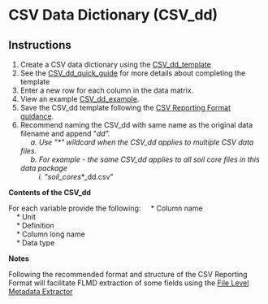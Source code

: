 # CSV Data Dictionary (CSV_dd)

## Instructions

1. Create a CSV data dictionary using the [CSV_dd_template]()  
2. See the [CSV_dd_quick_guide](csv_dd_quick_guide.md) for more details about completing the template  
3. Enter a new row for each column in the data matrix.  
4. View an example [CSV_dd_example](csv_dd_example.md).  
5. Save the CSV_dd template following the [CSV Reporting Format guidance]().  
6. Recommend naming the CSV_dd with same name as the original data filename and append "_dd".  
&nbsp;&nbsp;&nbsp;&nbsp; a. Use "\*" wildcard when the CSV_dd applies to multiple CSV data files.  
&nbsp;&nbsp;&nbsp;&nbsp; b. For example - the same CSV_dd applies to all soil core files in this data package   
&nbsp;&nbsp;&nbsp;&nbsp;&nbsp;&nbsp;&nbsp;&nbsp; i. "soil_cores_\*_dd.csv"  

**Contents of the CSV_dd**

For each variable provide the following:
&nbsp;&nbsp;&nbsp;&nbsp;* Column name  
&nbsp;&nbsp;&nbsp;&nbsp;* Unit  
&nbsp;&nbsp;&nbsp;&nbsp;* Definition  
&nbsp;&nbsp;&nbsp;&nbsp;* Column long name  
&nbsp;&nbsp;&nbsp;&nbsp;* Data type  




**Notes**

Following the recommended format and structure of the CSV Reporting Format will facilitate FLMD extraction of some fields using the [File Level Metadata Extractor](https://code.ornl.gov/ngee-arctic/ess-dive-meta)
